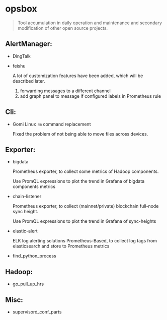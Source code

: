 # opsbox
>Tool accumulation in daily operation and maintenance and secondary modification of other open source projects.

## AlertManager:
- DingTalk

- feishu

  A lot of customization features have been added, which will be described later.

  1. forwarding messages to a different channel
  2. add graph panel to message if configured labels in Prometheus rule

## Cli:
- Gomi
  Linux `rm` command replacement

  Fixed the problem of not being able to move files across devices.

## Exporter:
- bigdata

  Prometheus exporter, to collect some metrics of Hadoop components. 

  Use PromQL expressions to plot the trend in Grafana of bigdata components metrics


- chain-listener

  Prometheus exporter, to collect (mainnet/private) blockchain full-node sync height.

  Use PromQL expressions to plot the trend in Grafana of sync-heights


- elastic-alert

  ELK log alerting solutions Prometheus-Based, to collect log tags from elasticsearch and store to Prometheus metrics


- find_python_process

## Hadoop:
- go_pull_up_hrs
## Misc:
- supervisord_conf_parts